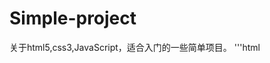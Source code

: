 # Simple-project
关于html5,css3,JavaScript，适合入门的一些简单项目。
'''html
<!DOCTYPE html>
<html lang="en">
<head>
    <title>hivideo</title>
    <meta name="viewport" content="width=device-width, initial-scale=1.0">
    <link rel="stylesheet" href="assets/hivideo.css" />
    <script type="text/javascript" src="hivideo.js"></script>
    <style type="text/css">
        .main-wrap{
            margin: 0 auto;
            min-width: 320px;
            max-width: 640px;
        }

        .main-wrap video{
            width: 100%;
        }
    </style>
</head>
<body>
    <div class="main-wrap">
        <video ishivideo="true" autoplay="true" isrotate="false" autoHide="true">
            <source src="1.mp4" type="video/mp4">
        </video>
    </div>
</body>
</html>
'''
